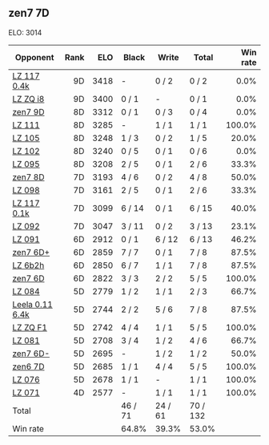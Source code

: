 ## zen7 7D ##

ELO: 3014

Opponent | Rank | ELO | Black | Write | Total | Win rate
---------|-----:|----:|-------|-------|-------|-------:
[LZ 117 0.4k](LZ%20117%200.4k.md) | 9D | 3418 | - | 0 / 2 | 0 / 2 | 0.0%
[LZ ZQ i8](LZ%20ZQ%20i8.md) | 9D | 3400 | 0 / 1 | - | 0 / 1 | 0.0%
[zen7 9D](zen7%209D.md) | 8D | 3312 | 0 / 1 | 0 / 3 | 0 / 4 | 0.0%
[LZ 111](LZ%20111.md) | 8D | 3285 | - | 1 / 1 | 1 / 1 | 100.0%
[LZ 105](LZ%20105.md) | 8D | 3248 | 1 / 3 | 0 / 2 | 1 / 5 | 20.0%
[LZ 102](LZ%20102.md) | 8D | 3240 | 0 / 5 | 0 / 1 | 0 / 6 | 0.0%
[LZ 095](LZ%20095.md) | 8D | 3208 | 2 / 5 | 0 / 1 | 2 / 6 | 33.3%
[zen7 8D](zen7%208D.md) | 7D | 3193 | 4 / 6 | 0 / 2 | 4 / 8 | 50.0%
[LZ 098](LZ%20098.md) | 7D | 3161 | 2 / 5 | 0 / 1 | 2 / 6 | 33.3%
[LZ 117 0.1k](LZ%20117%200.1k.md) | 7D | 3099 | 6 / 14 | 0 / 1 | 6 / 15 | 40.0%
[LZ 092](LZ%20092.md) | 7D | 3047 | 3 / 11 | 0 / 2 | 3 / 13 | 23.1%
[LZ 091](LZ%20091.md) | 6D | 2912 | 0 / 1 | 6 / 12 | 6 / 13 | 46.2%
[zen7 6D+](zen7%206D+.md) | 6D | 2859 | 7 / 7 | 0 / 1 | 7 / 8 | 87.5%
[LZ 6b2h](LZ%206b2h.md) | 6D | 2850 | 6 / 7 | 1 / 1 | 7 / 8 | 87.5%
[zen7 6D](zen7%206D.md) | 6D | 2822 | 3 / 3 | 2 / 2 | 5 / 5 | 100.0%
[LZ 084](LZ%20084.md) | 5D | 2779 | 1 / 2 | 1 / 1 | 2 / 3 | 66.7%
[Leela 0.11 6.4k](Leela%200.11%206.4k.md) | 5D | 2744 | 2 / 2 | 5 / 6 | 7 / 8 | 87.5%
[LZ ZQ F1](LZ%20ZQ%20F1.md) | 5D | 2742 | 4 / 4 | 1 / 1 | 5 / 5 | 100.0%
[LZ 081](LZ%20081.md) | 5D | 2708 | 3 / 4 | 1 / 2 | 4 / 6 | 66.7%
[zen7 6D-](zen7%206D-.md) | 5D | 2695 | - | 1 / 2 | 1 / 2 | 50.0%
[zen6 7D](zen6%207D.md) | 5D | 2685 | 1 / 1 | 4 / 4 | 5 / 5 | 100.0%
[LZ 076](LZ%20076.md) | 5D | 2678 | 1 / 1 | - | 1 / 1 | 100.0%
[LZ 071](LZ%20071.md) | 4D | 2577 | - | 1 / 1 | 1 / 1 | 100.0%
Total | | | 46 / 71 | 24 / 61 | 70 / 132 | 
Win rate| | | 64.8% | 39.3% | 53.0% | 
